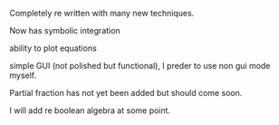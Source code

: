 Completely re written with many new techniques.

Now has symbolic integration

ability to plot equations

simple GUI (not polished but functional), I preder to use non gui mode myself.

Partial fraction has not yet been added but should come soon.

I will add re boolean algebra at some point.
